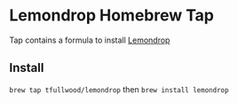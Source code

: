 # Lemondrop Homebrew Tap
Tap contains a formula to install [Lemondrop](https://github.com/tfullwood/lemondrop)

## Install
`brew tap tfullwood/lemondrop` then `brew install lemondrop`